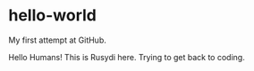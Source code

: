 # hello-world
My first attempt at GitHub.

Hello Humans! This is Rusydi here. Trying to get back to coding. 
